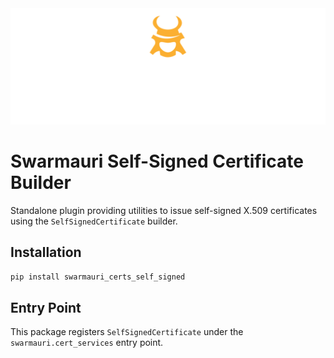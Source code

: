 <!-- Dark OS/GitHub theme → show LIGHT PNG; Light → show DARK PNG -->
<picture>
  <source media="(prefers-color-scheme: dark)"  srcset="../../../assets/swarmauri_brand_frag_light.png">
  <source media="(prefers-color-scheme: light)" srcset="../../../assets/swarmauri_brand_frag_dark.png">
  <!-- Fallback below (see #2) -->
  <img alt="Project logo" src="../../../assets/swarmauri_brand_frag_dark.png" width="640">
</picture>


# Swarmauri Self-Signed Certificate Builder

Standalone plugin providing utilities to issue self-signed X.509 certificates using the `SelfSignedCertificate` builder.

## Installation

```bash
pip install swarmauri_certs_self_signed
```

## Entry Point

This package registers `SelfSignedCertificate` under the `swarmauri.cert_services` entry point.
